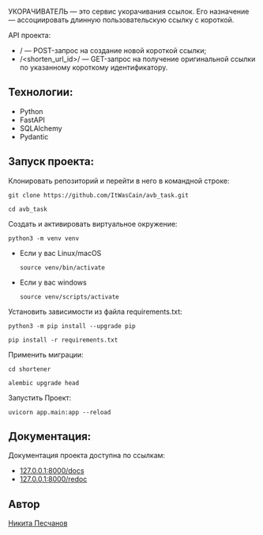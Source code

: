 УКОРАЧИВАТЕЛЬ — это сервис укорачивания ссылок. Его назначение — ассоциировать длинную пользовательскую ссылку с короткой.

API проекта:
- / — POST-запрос на создание новой короткой ссылки;
- /<shorten_url_id>/ — GET-запрос на получение оригинальной ссылки по указанному короткому идентификатору.

## Технологии:
* Python
* FastAPI
* SQLAlchemy
* Pydantic

## Запуск проекта:
Клонировать репозиторий и перейти в него в командной строке:

```
git clone https://github.com/ItWasCain/avb_task.git
```

```
cd avb_task
```

Cоздать и активировать виртуальное окружение:

```
python3 -m venv venv
```

* Если у вас Linux/macOS

    ```
    source venv/bin/activate
    ```

* Если у вас windows

    ```
    source venv/scripts/activate
    ```

Установить зависимости из файла requirements.txt:

```
python3 -m pip install --upgrade pip
```

```
pip install -r requirements.txt
```

Применить миграции:
```
cd shortener
```

```
alembic upgrade head
```

Запустить Проект:
```
uvicorn app.main:app --reload
```

## Документация:
Документация проекта доступна по ссылкам:
* [127.0.0.1:8000/docs](http://127.0.0.1:8000/docs)
* [127.0.0.1:8000/redoc](http://127.0.0.1:8000/redoc)

## Автор

[Никита Песчанов](https://github.com/ItWasCain)
